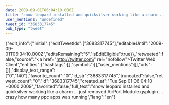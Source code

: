 ```yaml
---
date: 2009-09-01T06:04:10.000Z
title: "snow leopard installed and quicksilver working like a charm ... just removed AirPort Module.qsplugin ... crazy how many ppc apps was running″"
user_mentions: "undefined"
tweet_id: "3683317745"
pub_type: "tweet"
---
```

{"edit_info":{"initial":{"editTweetIds":["3683317745"],"editableUntil":"2009-09-01T06:34:10.000Z","editsRemaining":"5","isEditEligible":true}},"retweeted":false,"source":"<a href=\"http://twitter.com\" rel=\"nofollow\">Twitter Web Client</a>","entities":{"hashtags":[],"symbols":[],"user_mentions":[],"urls":[]},"display_text_range":["0","140"],"favorite_count":"0","id_str":"3683317745","truncated":false,"retweet_count":"0","id":"3683317745","created_at":"Tue Sep 01 06:04:10 +0000 2009","favorited":false,"full_text":"snow leopard installed and quicksilver working like a charm ... just removed AirPort Module.qsplugin ... crazy how many ppc apps was running","lang":"en"}
